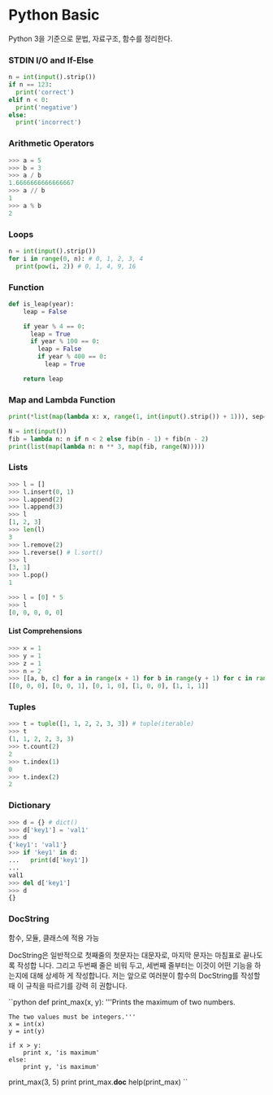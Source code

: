 # Python Basic

Python 3을 기준으로 문법, 자료구조, 함수를 정리한다.

### STDIN I/O and If-Else

```python
n = int(input().strip())
if n == 123:
  print('correct')
elif n < 0:
  print('negative')
else:
  print('incorrect')
```

### Arithmetic Operators

```python
>>> a = 5
>>> b = 3
>>> a / b
1.6666666666666667
>>> a // b
1
>>> a % b
2
```

### Loops

```python
n = int(input().strip())
for i in range(0, n): # 0, 1, 2, 3, 4
  print(pow(i, 2)) # 0, 1, 4, 9, 16
```

### Function

```python
def is_leap(year):
    leap = False

    if year % 4 == 0:
      leap = True
      if year % 100 == 0:
        leap = False
        if year % 400 == 0:
          leap = True

    return leap
```

### Map and Lambda Function

```python
print(*list(map(lambda x: x, range(1, int(input().strip()) + 1))), sep='')
```

```python
N = int(input())
fib = lambda n: n if n < 2 else fib(n - 1) + fib(n - 2)
print(list(map(lambda n: n ** 3, map(fib, range(N)))))
```

### Lists

```python
>>> l = []
>>> l.insert(0, 1)
>>> l.append(2)
>>> l.append(3)
>>> l
[1, 2, 3]
>>> len(l)
3
>>> l.remove(2)
>>> l.reverse() # l.sort()
>>> l
[3, 1]
>>> l.pop()
1
```

```python
>>> l = [0] * 5
>>> l
[0, 0, 0, 0, 0]
```

#### List Comprehensions

```python
>>> x = 1
>>> y = 1
>>> z = 1
>>> n = 2
>>> [[a, b, c] for a in range(x + 1) for b in range(y + 1) for c in range(z + 1) if a + b + c != n]
[[0, 0, 0], [0, 0, 1], [0, 1, 0], [1, 0, 0], [1, 1, 1]]
```

### Tuples

```python
>>> t = tuple([1, 1, 2, 2, 3, 3]) # tuple(iterable)
>>> t
(1, 1, 2, 2, 3, 3)
>>> t.count(2)
2
>>> t.index(1)
0
>>> t.index(2)
2
```

### Dictionary

```python
>>> d = {} # dict()
>>> d['key1'] = 'val1'
>>> d
{'key1': 'val1'}
>>> if 'key1' in d:
...   print(d['key1'])
...
val1
>>> del d['key1']
>>> d
{}
```

### DocString

함수, 모듈, 클래스에 적용 가능

DocString은 일반적으로 첫째줄의 첫문자는 대문자로, 마지막 문자는 마침표로 끝나도록 작성합 니다. 그리고 두번째 줄은 비워 두고, 세번째 줄부터는 이것이 어떤 기능을
하는지에 대해 상세하 게 작성합니다. 저는 앞으로 여러분이 함수의 DocString를 작성할 때 이 규칙을 따르기를 강력 히 권합니다.

``python
def print_max(x, y):
    '''Prints the maximum of two numbers.

    The two values must be integers.'''
    x = int(x)
    y = int(y)

    if x > y:
        print x, 'is maximum'
    else:
        print y, 'is maximum'

print_max(3, 5)
print print_max.__doc__
help(print_max)
``
